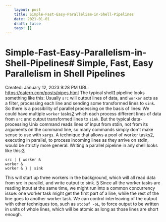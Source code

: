 ```yaml
---
 	layout: post
 	title: Simple-Fast-Easy-Parallelism-in-Shell-Pipelines
 	date: 2021-01-01
 	draft: false
 	tags: []
---
```


# Simple-Fast-Easy-Parallelism-in-Shell-Pipelines# Simple, Fast, Easy Parallelism in Shell Pipelines
Created: January 12, 2023 9:28 PM
URL: https://catern.com/posts/pipes.html
The typical shell[1](https://catern.com/posts/pipes.html#fn.1) pipeline looks something like this:
Usually `src` will output lines of data, and `worker` acts as a filter, processing each line and sending some transformed lines to `sink`.
So there is a possibility of parallel processing on the basis of lines: We could have multiple `worker` tasks[2](https://catern.com/posts/pipes.html#fn.2) which each process different lines of data from `src` and output transformed lines to `sink`.
But the typical data-processing Unix command reads lines of input from stdin, not from its arguments on the command line, so many commands simply don't make sense to use with `xargs`.
A technique that allows a pool of worker tasks[2](https://catern.com/posts/pipes.html#fn.2), executing in parallel, to process incoming lines as they arrive on stdin, would be strictly more general.
Writing a parallel pipeline in any shell looks like this:[3](https://catern.com/posts/pipes.html#fn.3)
```
src | { worker &
worker &
worker & } | sink
```
This will start up three workers in the background, which will all read data from src in parallel, and write output to sink.
[5](https://catern.com/posts/pipes.html#fn.5)
Since all the worker tasks are reading input at the same time, we might run into a common concurrency issue: one worker task might get the first part of a line, while the rest of the line goes to another worker task.
We can control interleaving of the output with other techniques too, such as `stdbuf -oL`, to force output to be written in units of whole lines, which will be atomic as long as those lines are short enough.
